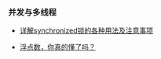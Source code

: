 



### 并发与多线程




* [详解synchronized锁的各种用法及注意事项](https://mp.weixin.qq.com/s/nhH4ihPdu9fyZxHwExLTNg)



* [浮点数，你真的懂了吗？](https://mp.weixin.qq.com/s/vHxqOESLdEutvfsjbGRtQQ)

